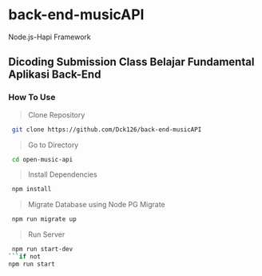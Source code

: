 # back-end-musicAPI
Node.js-Hapi Framework

## Dicoding Submission Class Belajar Fundamental Aplikasi Back-End


### How To Use

> Clone Repository

```bash
 git clone https://github.com/Dck126/back-end-musicAPI
```

> Go to Directory

```bash
 cd open-music-api
```

> Install Dependencies

```bash
 npm install
```

> Migrate Database using Node PG Migrate

```bash
 npm run migrate up
```

> Run Server

```bash if u have install nodemon
 npm run start-dev
```if not
npm run start
